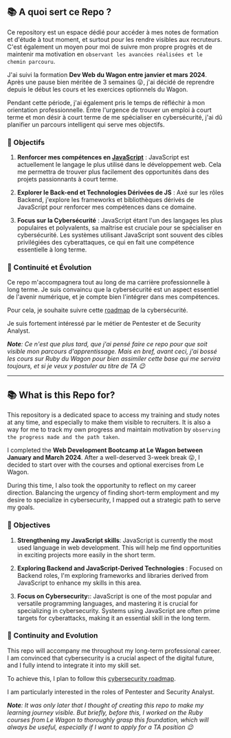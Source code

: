 ## 📚 A quoi sert ce Repo ?

Ce repository est un espace dédié pour accéder à mes notes de formation et d'étude à tout moment, et surtout pour les rendre visibles aux recruteurs. C'est également un moyen pour moi de suivre mon propre progrès et de maintenir ma motivation en `observant les avancées réalisées et le chemin parcouru`.

J'ai suivi la formation **Dev Web du Wagon entre janvier et mars 2024**. Après une pause bien méritée de 3 semaines :stuck_out_tongue:, j'ai décidé de reprendre depuis le début les cours et les exercices optionnels du Wagon.

Pendant cette période, j'ai également pris le temps de réfléchir à mon orientation professionnelle. Entre l'urgence de trouver un emploi à court terme et mon désir à court terme de me spécialiser en cybersécurité, j'ai dû planifier un parcours intelligent qui serve mes objectifs.

### 🚀 Objectifs

1. **Renforcer mes compétences en [JavaScript](https://roadmap.sh/javascript)** : JavaScript est actuellement le langage le plus utilisé dans le développement web. Cela me permettra de trouver plus facilement des opportunités dans des projets passionnants à court terme.

2. **Explorer le Back-end et Technologies Dérivées de JS** : Axé sur les rôles Backend, j'explore les frameworks et bibliothèques dérivés de JavaScript pour renforcer mes compétences dans ce domaine.

3. **Focus sur la Cybersécurité** : JavaScript étant l'un des langages les plus populaires et polyvalents, sa maîtrise est cruciale pour se spécialiser en cybersécurité. Les systèmes utilisant JavaScript sont souvent des cibles privilégiées des cyberattaques, ce qui en fait une compétence essentielle à long terme.

### 🌟 Continuité et Évolution

Ce repo m'accompagnera tout au long de ma carrière professionnelle à long terme. Je suis convaincu que la cybersécurité est un aspect essentiel de l'avenir numérique, et je compte bien l'intégrer dans mes compétences.

Pour cela, je souhaite suivre cette [roadmap](https://roadmap.sh/cyber-security) de la cybersécurité.

Je suis fortement intéressé par le métier de Pentester et de Security Analyst.

_**Note**: Ce n'est que plus tard, que j'ai pensé faire ce repo pour que soit visible mon parcours d'apprentissage. Mais en bref, avant ceci, j'ai bossé les cours sur Ruby du Wagon pour bien assimiler cette base qui me servira toujours, et si je veux y postuler au titre de TA :wink:_

---

## 📚 What is this Repo for?

This repository is a dedicated space to access my training and study notes at any time, and especially to make them visible to recruiters. It is also a way for me to track my own progress and maintain motivation by `observing the progress made and the path taken`.

I completed the **Web Development Bootcamp at Le Wagon between January and March 2024**. After a well-deserved 3-week break :stuck_out_tongue:, I decided to start over with the courses and optional exercises from Le Wagon.

During this time, I also took the opportunity to reflect on my career direction. Balancing the urgency of finding short-term employment and my desire to specialize in cybersecurity, I mapped out a strategic path to serve my goals.

### 🚀 Objectives

1. **Strengthening my JavaScript skills**: JavaScript is currently the most used language in web development. This will help me find opportunities in exciting projects more easily in the short term.

2. **Exploring Backend and JavaScript-Derived Technologies** : Focused on Backend roles, I'm exploring frameworks and libraries derived from JavaScript to enhance my skills in this area.

3. **Focus on Cybersecurity:**: JavaScript is one of the most popular and versatile programming languages, and mastering it is crucial for specializing in cybersecurity. Systems using JavaScript are often prime targets for cyberattacks, making it an essential skill in the long term.

### 🌟 Continuity and Evolution

This repo will accompany me throughout my long-term professional career. I am convinced that cybersecurity is a crucial aspect of the digital future, and I fully intend to integrate it into my skill set.

To achieve this, I plan to follow this [cybersecurity roadmap](https://roadmap.sh/cyber-security).

I am particularly interested in the roles of Pentester and Security Analyst.

_**Note**: It was only later that I thought of creating this repo to make my learning journey visible. But briefly, before this, I worked on the Ruby courses from Le Wagon to thoroughly grasp this foundation, which will always be useful, especially if I want to apply for a TA position :wink:_
